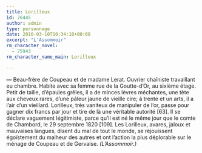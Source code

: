 ```yaml
---
title: Lorilleux
id: 76445
author: admin
type: personnage
date: 2010-03-10T10:34:10+00:00
excerpt: "L'Assommoir"
rm_character_novel:
  - 75943
rm_character_name_main: Lorilleux

---
```

**—** Beau-frère de Coupeau et de madame Lerat. Ouvrier chaîniste travaillant eu chambre. Habite avec sa femme rue de la Goutte-d&rsquo;Or, au sixième étage. Petit de taille, d&rsquo;épaules grêles, il a de minces lèvres méchantes, une tète aux cheveux rares, d&rsquo;une pâleur jaune de vieille cire; à trente et un arts, il a l&rsquo;air d&rsquo;un vieillard. Lorilleux, très vaniteux de manipuler de l&rsquo;or, passe pour gagner dix francs par jour et tire de là une véritable autorité [63]. Il se déclare vaguement légitimiste, parce qu&rsquo;il est né le même jour que le comte de Chambord, le 29 septembre 1820 [109]. Les Lorilleux, avares, jaloux et mauvaises langues, disent du mal de tout le monde, se réjouissent égoïstement du malheur des autres et ont l&rsquo;action la plus déplorable sur le ménage de Coupeau et de Gervaise. _(L&rsquo;Assommoir.)_